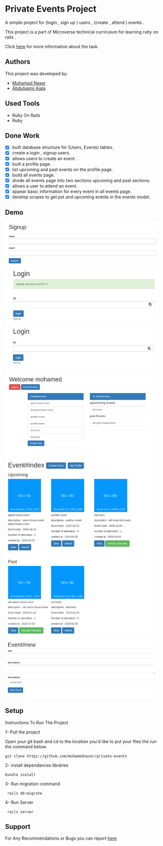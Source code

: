 # Private Events Project

A simple project for (login , sign up ) users , (create , attend ) events . 

This project is a part of Microverse technical curriculum for learning ruby on rails .

Click [here](https://www.theodinproject.com/courses/ruby-on-rails/lessons/associations) for more information about the task.

## Authors

This project was developed by:

- [Mohamed Naser](https://www.linkedin.com/in/mohamednaseramein/)
- [Abdulsamii Ajala]()

## Used Tools

- Ruby On Rails
- Ruby

## Done Work

- [x] built database structure for (Users, Events) tables.
- [x] create a login , signup users.
- [x] allows users to create an event .
- [x] built a profile page.
- [x] list upcoming and past events on the profile page.
- [x] build all events page.
- [x] divide all events page into two sections upcoming and past sections.
- [x] allows a user to attend an event.
- [x] appear basic information for every event in all events page. 
- [x] develop scopes to get pst and upcoming events in the events model.

## Demo 
![loginpage](./public/images/signup.png)
![loginpage](./public/images/aftersignup.png)
![loginpage](./public/images/login.png)
![loginpage](./public/images/profile.png)
![loginpage](./public/images/allevents.png)
![loginpage](./public/images/newevent.png)

## Setup

Instructions To Run The Project 

1- Pull the project  

Open your git bash and cd to the location you'd like to put your files the run the command below.

```console
git clone https://github.com/mohamednaser/private-events
```

2- install dependances libraries 
```console
bundle install
```

3- Run migration command 
```console
 rails db:migrate
```

4- Run Server
```console
 rails server
```

## Support 
For Any Recommendations or Bugs you can report [here](https://github.com/mohamednaser/private-events/issues) 

